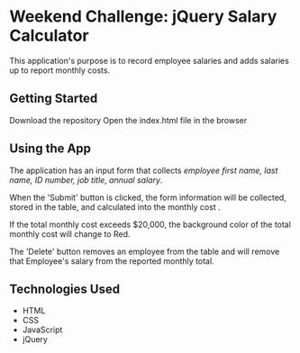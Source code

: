 # Weekend Challenge: jQuery Salary Calculator
This application's purpose is to record employee salaries and adds salaries up to report monthly costs. 

## Getting Started

Download the repository
Open the index.html file in the browser

## Using the App

The application has an input form that collects _employee first name, last name, ID number, job title, annual salary_.

When the 'Submit' button is clicked, the form information will be collected, stored in the table, and calculated into the monthly cost .

If the total monthly cost exceeds $20,000, the background color of the total monthly cost will change to Red.

The 'Delete' button removes an employee from the table and will remove that Employee's salary from the reported monthly total.

## Technologies Used
- HTML
- CSS
- JavaScript
- jQuery
